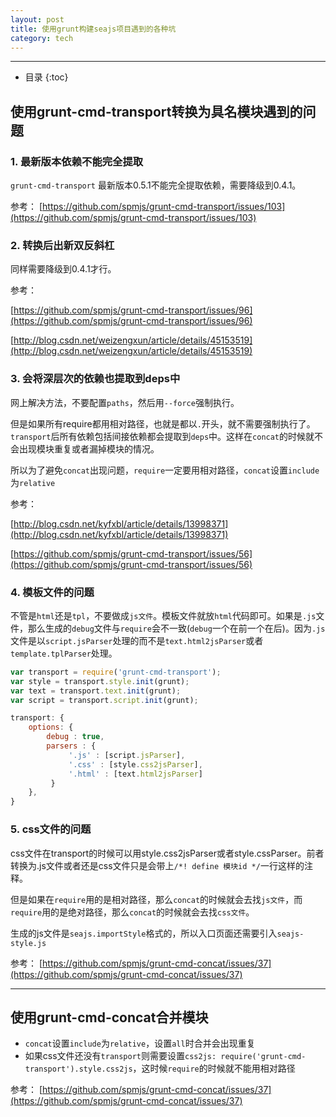 ```yaml
---
layout: post
title: 使用grunt构建seajs项目遇到的各种坑
category: tech
---
```


----

* 目录
{:toc}

## 使用grunt-cmd-transport转换为具名模块遇到的问题

### 1. 最新版本依赖不能完全提取

`grunt-cmd-transport` 最新版本0.5.1不能完全提取依赖，需要降级到0.4.1。

参考：
[https://github.com/spmjs/grunt-cmd-transport/issues/103](https://github.com/spmjs/grunt-cmd-transport/issues/103)

### 2. 转换后出新双反斜杠

同样需要降级到0.4.1才行。

参考：

[https://github.com/spmjs/grunt-cmd-transport/issues/96](https://github.com/spmjs/grunt-cmd-transport/issues/96)

[http://blog.csdn.net/weizengxun/article/details/45153519](http://blog.csdn.net/weizengxun/article/details/45153519)

<!--more-->

### 3. 会将深层次的依赖也提取到deps中

网上解决方法，不要配置`paths`，然后用`--force`强制执行。

但是如果所有require都用相对路径，也就是都以`.`开头，就不需要强制执行了。 `transport`后所有依赖包括间接依赖都会提取到`deps`中。这样在`concat`的时候就不会出现模块重复或者漏掉模块的情况。

所以为了避免`concat`出现问题，`require`一定要用相对路径，`concat`设置`include`为`relative`

参考：

[http://blog.csdn.net/kyfxbl/article/details/13998371](http://blog.csdn.net/kyfxbl/article/details/13998371)

[https://github.com/spmjs/grunt-cmd-transport/issues/56](https://github.com/spmjs/grunt-cmd-transport/issues/56)


### 4. 模板文件的问题

不管是`html`还是`tpl`，不要做成`js文件`。模板文件就放`html`代码即可。如果是`.js`文件，那么生成的`debug`文件与`require`会不一致(`debug`一个在前一个在后)。因为`.js`文件是以`script.jsParser`处理的而不是`text.html2jsParser`或者`template.tplParser`处理。

~~~ javascript
var transport = require('grunt-cmd-transport');
var style = transport.style.init(grunt);
var text = transport.text.init(grunt);
var script = transport.script.init(grunt);

transport: {
	options: {
		debug : true,
	    parsers : {
	         '.js' : [script.jsParser],
	         '.css' : [style.css2jsParser],
	         '.html' : [text.html2jsParser]
	     }
    },
}
~~~

### 5.  css文件的问题

css文件在transport的时候可以用style.css2jsParser或者style.cssParser。前者转换为.js文件或者还是css文件只是会带上`/*! define 模块id */`一行这样的注释。

但是如果在`require`用的是相对路径，那么`concat`的时候就会去找`js文件`，而`require`用的是绝对路径，那么`concat`的时候就会去找`css文件`。

生成的js文件是`seajs.importStyle`格式的，所以入口页面还需要引入`seajs-style.js`

参考：
[https://github.com/spmjs/grunt-cmd-concat/issues/37](https://github.com/spmjs/grunt-cmd-concat/issues/37)

----

## 使用grunt-cmd-concat合并模块

- `concat`设置`include`为`relative`，设置`all`时合并会出现重复
- 如果css文件还没有`transport`则需要设置`css2js: require('grunt-cmd-transport').style.css2js`，这时候`require`的时候就不能用相对路径

参考：
[https://github.com/spmjs/grunt-cmd-concat/issues/37](https://github.com/spmjs/grunt-cmd-concat/issues/37)
